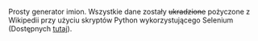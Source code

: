 Prosty generator imion. Wszystkie dane zostały ~~ukradzione~~ pożyczone z Wikipedii przy użyciu skryptów Python wykorzystującego Selenium (Dostępnych [tutaj](https://github.com/generator-imion/skrypty_selenium)).
